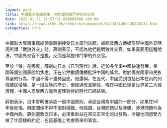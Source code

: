 ```yaml
---
layout: post
title: 中國駐大阪總領事：他們是與狼鬥爭的外交官
date: 2022-01-31 17:57:52.000000000 +08:00
link: https://news.rthk.hk/rthk/ch/component/k2/1631463-20220131.htm
categories: rthk
---
```


中國駐大阪領事館總領事薛劍接受日本周刊訪問，被問及西方傳媒形容中國外交時用所謂「戰狼外交」時，薛劍表示，不認為他們是戰狼外交官。如果真要用這種說法，中國外交官不是狼，反而是與狼作鬥爭的外交官。

至於「狼」在哪裏，薜劍向日本《日刊現代》說，近10多年來中國快速發展，美國等個別國家開始焦慮，正在公然撒謊傳播批評中國的謠言。對於傷害國家和民族尊嚴的行為，中國不得不強勢回應。他還稱，在近代，中國受到包括日本在內的列強殖民侵略，是一段屈辱的歷史，但經過改革開放，現在中國已經是世界第二大經濟體，中國人忍受西方毫無道理對待的時代已經結束。

薛劍表示，日本曾明確承認一個中國原則，承認台灣為中國的一部分，如果在50年後反悔，兩國關係不得不面對挑戰。他強調，台灣問題以及涉疆、涉港問題均為中國內政。薛劍還敦促日本，必須重新站在邦交正常化的出發點，冷靜地回想雙方做了什麼樣的約定，在這基礎上考慮將來的事宜。
